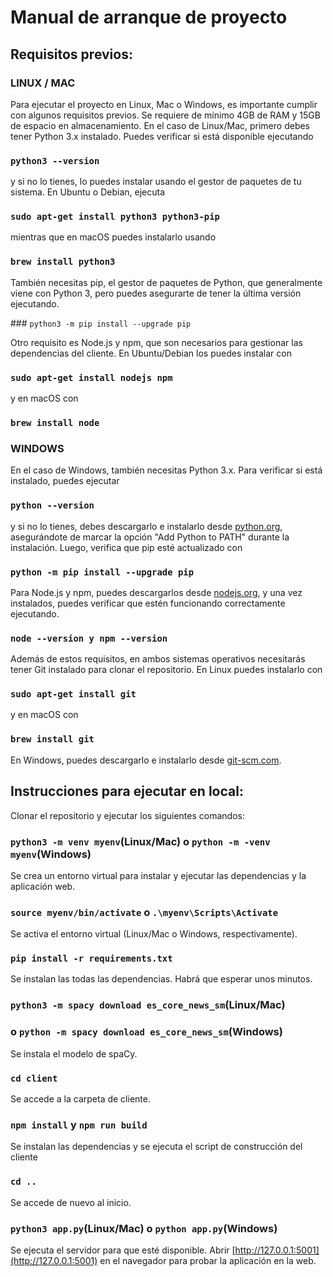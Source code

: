 # Manual de arranque de proyecto

## Requisitos previos:

### LINUX / MAC

Para ejecutar el proyecto en Linux, Mac o Windows, es importante cumplir con algunos requisitos previos.
Se requiere de mínimo 4GB de RAM y 15GB de espacio en almacenamiento.
En el caso de Linux/Mac, primero debes tener Python 3.x instalado. 
Puedes verificar si está disponible ejecutando 

### `python3 --version`

y si no lo tienes, lo puedes instalar usando el gestor de paquetes de tu sistema. 
En Ubuntu o Debian, ejecuta 

### `sudo apt-get install python3 python3-pip`

mientras que en macOS puedes instalarlo usando

### `brew install python3`

También necesitas pip, el gestor de paquetes de Python, que generalmente viene con Python 3, 
pero puedes asegurarte de tener la última versión ejecutando.

### `python3 -m pip install --upgrade pip`

Otro requisito es Node.js y npm, que son necesarios para gestionar las dependencias del cliente. 
En Ubuntu/Debian los puedes instalar con 

### `sudo apt-get install nodejs npm`

y en macOS con 

### `brew install node` 

### WINDOWS

En el caso de Windows, también necesitas Python 3.x. 
Para verificar si está instalado, puedes ejecutar 

### `python --version`

y si no lo tienes, debes descargarlo e instalarlo desde [python.org](python.org), 
asegurándote de marcar la opción "Add Python to PATH" durante la instalación. 
Luego, verifica que pip esté actualizado con 

### `python -m pip install --upgrade pip`

Para Node.js y npm, puedes descargarlos desde [nodejs.org](nodejs.org), 
y una vez instalados, puedes verificar que estén funcionando correctamente ejecutando.

### `node --version y npm --version`

Además de estos requisitos, en ambos sistemas operativos necesitarás tener Git instalado para clonar el repositorio. 
En Linux puedes instalarlo con 

### `sudo apt-get install git`

y en macOS con 

### `brew install git`

En Windows, puedes descargarlo e instalarlo desde [git-scm.com](git-scm.com).

## Instrucciones para ejecutar en local:

Clonar el repositorio y ejecutar los siguientes comandos:

### `python3 -m venv myenv`(Linux/Mac) o `python -m -venv myenv`(Windows)

Se crea un entorno virtual para instalar y ejecutar las dependencias y la aplicación web.

### `source myenv/bin/activate` o `.\myenv\Scripts\Activate`

Se activa el entorno virtual (Linux/Mac o Windows, respectivamente).

### `pip install -r requirements.txt`

Se instalan las todas las dependencias. Habrá que esperar unos minutos.

### `python3 -m spacy download es_core_news_sm`(Linux/Mac) 
### o `python -m spacy download es_core_news_sm`(Windows)

Se instala el modelo de spaCy.

### `cd client`

Se accede a la carpeta de cliente.

### `npm install` y `npm run build`

Se instalan las dependencias y se ejecuta el script de construcción del cliente

### `cd ..`

Se accede de nuevo al inicio.

### `python3 app.py`(Linux/Mac) o `python app.py`(Windows)

Se ejecuta el servidor para que esté disponible.
Abrir [http://127.0.0.1:5001](http://127.0.0.1:5001) en el navegador para probar la aplicación en la web.